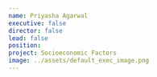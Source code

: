 ```yaml
---
name: Priyasha Agarwal
executive: false
director: false
lead: false
position:  
project: Socioeconomic Factors
image: ../assets/default_exec_image.png
---
```

